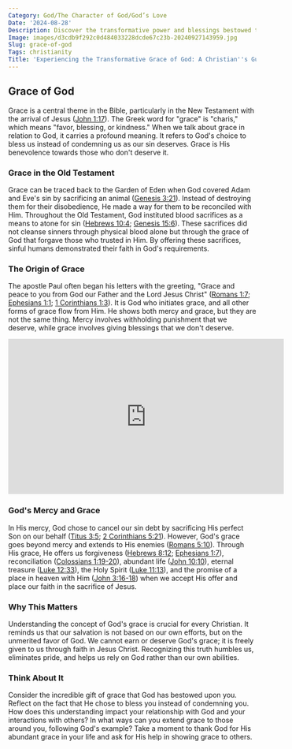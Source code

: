 ```yaml
---
Category: God/The Character of God/God’s Love
Date: '2024-08-28'
Description: Discover the transformative power and blessings bestowed through the grace of God. Explore how divine favor shapes lives and brings hope. Embrace the profound impact of God's grace in this enlightening article.
Image: images/d3cdb9f292c0d484033228dcde67c23b-20240927143959.jpg
Slug: grace-of-god
Tags: christianity
Title: 'Experiencing the Transformative Grace of God: A Christian''s Guide to Embracing Divine Favor'
---
```


## Grace of God

Grace is a central theme in the Bible, particularly in the New Testament with the arrival of Jesus ([John 1:17](https://www.bibleref.com/John/1/John-1-17.html)). The Greek word for "grace" is "charis," which means "favor, blessing, or kindness." When we talk about grace in relation to God, it carries a profound meaning. It refers to God's choice to bless us instead of condemning us as our sin deserves. Grace is His benevolence towards those who don't deserve it.

### Grace in the Old Testament

Grace can be traced back to the Garden of Eden when God covered Adam and Eve's sin by sacrificing an animal ([Genesis 3:21](https://www.bibleref.com/Genesis/3/Genesis-3-21.html)). Instead of destroying them for their disobedience, He made a way for them to be reconciled with Him. Throughout the Old Testament, God instituted blood sacrifices as a means to atone for sin ([Hebrews 10:4](https://www.bibleref.com/Hebrews/10/Hebrews-10-4.html); [Genesis 15:6](https://www.bibleref.com/Genesis/15/Genesis-15-6.html)). These sacrifices did not cleanse sinners through physical blood alone but through the grace of God that forgave those who trusted in Him. By offering these sacrifices, sinful humans demonstrated their faith in God's requirements.

### The Origin of Grace

The apostle Paul often began his letters with the greeting, "Grace and peace to you from God our Father and the Lord Jesus Christ" ([Romans 1:7](https://www.bibleref.com/Romans/1/Romans-1-7.html); [Ephesians 1:1](https://www.bibleref.com/Ephesians/1/Ephesians-1-1.html); [1 Corinthians 1:3](https://www.bibleref.com/1-Corinthians/1/1-Corinthians-1-3.html)). It is God who initiates grace, and all other forms of grace flow from Him. He shows both mercy and grace, but they are not the same thing. Mercy involves withholding punishment that we deserve, while grace involves giving blessings that we don't deserve.


<iframe width="560" height="315" src="https://www.youtube.com/embed/YGBDAxCDLs4" frameborder="0" allow="autoplay; encrypted-media" allowfullscreen></iframe>


### God's Mercy and Grace

In His mercy, God chose to cancel our sin debt by sacrificing His perfect Son on our behalf ([Titus 3:5](https://www.bibleref.com/Titus/3/Titus-3-5.html); [2 Corinthians 5:21](https://www.bibleref.com/2-Corinthians/5/2-Corinthians-5-21.html)). However, God's grace goes beyond mercy and extends to His enemies ([Romans 5:10](https://www.bibleref.com/Romans/5/Romans-5-10.html)). Through His grace, He offers us forgiveness ([Hebrews 8:12](https://www.bibleref.com/Hebrews/8/Hebrews-8-12.html); [Ephesians 1:7](https://www.bibleref.com/Ephesians/1/Ephesians-1-7.html)), reconciliation ([Colossians 1:19-20](https://www.bibleref.com/Colossians/1/Colossians-1-19.html)), abundant life ([John 10:10](https://www.bibleref.com/John/10/John-10-10.html)), eternal treasure ([Luke 12:33](https://www.bibleref.com/Luke/12/Luke-12-33.html)), the Holy Spirit ([Luke 11:13](https://www.bibleref.com/Luke/11/Luke-11-13.html)), and the promise of a place in heaven with Him ([John 3:16-18](https://www.bibleref.com/John/3/John-3-16.html)) when we accept His offer and place our faith in the sacrifice of Jesus.

### Why This Matters

Understanding the concept of God's grace is crucial for every Christian. It reminds us that our salvation is not based on our own efforts, but on the unmerited favor of God. We cannot earn or deserve God's grace; it is freely given to us through faith in Jesus Christ. Recognizing this truth humbles us, eliminates pride, and helps us rely on God rather than our own abilities.

### Think About It

Consider the incredible gift of grace that God has bestowed upon you. Reflect on the fact that He chose to bless you instead of condemning you. How does this understanding impact your relationship with God and your interactions with others? In what ways can you extend grace to those around you, following God's example? Take a moment to thank God for His abundant grace in your life and ask for His help in showing grace to others.